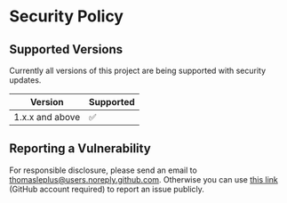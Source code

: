 # Security Policy

## Supported Versions

Currently all versions of this project are
being supported with security updates.

| Version         | Supported          |
| --------------- | ------------------ |
| 1.x.x and above | :white_check_mark: |

## Reporting a Vulnerability

For responsible disclosure, please send an email to thomasleplus@users.noreply.github.com. Otherwise you can use [this link](https://github.com/thomasleplus/ristretto/issues/new?assignees=thomasleplus&labels=security&template=security_vulnerability.md&title=%5BVULN%5D) (GitHub account required) to report an issue publicly.
